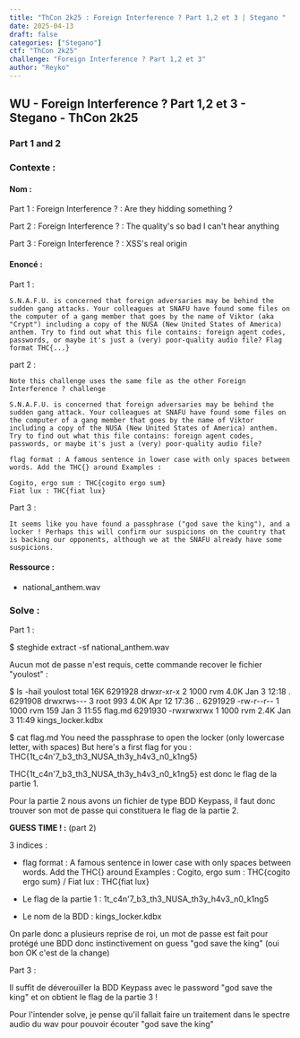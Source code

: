 ```yaml
---
title: "ThCon 2k25 : Foreign Interference ? Part 1,2 et 3 | Stegano "
date: 2025-04-13
draft: false
categories: ["Stegano"]
ctf: "ThCon 2k25"
challenge: "Foreign Interference ? Part 1,2 et 3"
author: "Reyko"
---
```


## WU - Foreign Interference ? Part 1,2 et 3 - Stegano - ThCon 2k25

### Part 1 and 2

### Contexte :

#### Nom :
Part 1 :
Foreign Interference ? : Are they hidding something ?

Part 2 :
Foreign Interference ? : The quality's so bad I can't hear anything

Part 3 :
Foreign Interference ? : XSS's real origin

#### Enoncé :

Part 1 :
```
S.N.A.F.U. is concerned that foreign adversaries may be behind the sudden gang attacks. Your colleagues at SNAFU have found some files on the computer of a gang member that goes by the name of Viktor (aka "Crypt") including a copy of the NUSA (New United States of America) anthem. Try to find out what this file contains: foreign agent codes, passwords, or maybe it's just a (very) poor-quality audio file? Flag format THC{...}
```

part 2 :
```
Note this challenge uses the same file as the other Foreign Interference ? challenge

S.N.A.F.U. is concerned that foreign adversaries may be behind the sudden gang attack. Your colleagues at SNAFU have found some files on the computer of a gang member that goes by the name of Viktor including a copy of the NUSA (New United States of America) anthem. Try to find out what this file contains: foreign agent codes, passwords, or maybe it's just a (very) poor-quality audio file?

flag format : A famous sentence in lower case with only spaces between words. Add the THC{} around Examples :

Cogito, ergo sum : THC{cogito ergo sum}
Fiat lux : THC{fiat lux}
```

Part 3 :
```
It seems like you have found a passphrase ("god save the king"), and a locker ! Perhaps this will confirm our suspicions on the country that is backing our opponents, although we at the SNAFU already have some suspicions.
```

#### Ressource :

- national_anthem.wav

### Solve :

Part 1 :

$ steghide extract -sf national_anthem.wav

Aucun mot de passe n'est requis, cette commande recover le fichier "youlost" :

$ ls -hail youlost
total 16K
6291928 drwxr-xr-x 2 1000 rvm 4.0K Jan  3 12:18 .
6291908 drwxrws--- 3 root 993 4.0K Apr 12 17:36 ..
6291929 -rw-r--r-- 1 1000 rvm  159 Jan  3 11:55 flag.md
6291930 -rwxrwxrwx 1 1000 rvm 2.4K Jan  3 11:49 kings_locker.kdbx

$ cat flag.md
You need the passphrase to open the locker (only lowercase letter, with spaces)
But here's a first flag for you : THC{1t_c4n'7_b3_th3_NUSA_th3y_h4v3_n0_k1ng5}

THC{1t_c4n'7_b3_th3_NUSA_th3y_h4v3_n0_k1ng5} est donc le flag de la partie 1.

Pour la partie 2 nous avons un fichier de type BDD Keypass, il faut donc trouver son mot de passe qui constituera le flag de la partie 2.

**GUESS TIME ! :** (part 2)

3 indices :

- flag format : A famous sentence in lower case with only spaces between words. Add the THC{} around Examples : Cogito, ergo sum : THC{cogito ergo sum} / Fiat lux : THC{fiat lux}

- Le flag de la partie 1 : 1t_c4n'7_b3_th3_NUSA_th3y_h4v3_n0_k1ng5

- Le nom de la BDD : kings_locker.kdbx

On parle donc a plusieurs reprise de roi, un mot de passe est fait pour protégé une BDD donc instinctivement on guess "god save the king" (oui bon OK c'est de la change)

Part 3 :

Il suffit de déverouiller la BDD Keypass avec le password "god save the king" et on obtient le flag de la partie 3 !

Pour l'intender solve, je pense qu'il fallait faire un traitement dans le spectre audio du wav pour pouvoir écouter "god save the king"
